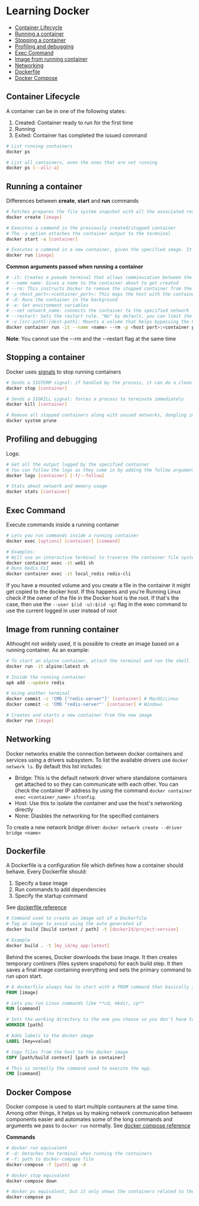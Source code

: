 # Learning Docker

- [Container Lifecycle](#container-lifecycle)
- [Running a container](#running-a-container)
- [Stopping a container](#stopping-a-container)
- [Profiling and debugging](#profiling-and-debugging)
- [Exec Command](#exec-command)
- [Image from running container](#image-from-running-container)
- [Networking](#networking)
- [Dockerfile](#dockerfile)
- [Docker Compose](#docker-compose)

## Container Lifecycle

A container can be in one of the following states:

1. Created: Container ready to run for the first time
2. Running
3. Exited: Container has completed the issued command

```sh
# List running containers
docker ps

# List all containers, even the ones that are not running
docker ps [--all/-a]
```

## Running a container

Differences between **create**, **start** and **run** commands

```sh
# Fetches prepares the file system snapshot with all the associated resources to run the container
docker create [image]

# Executes a command in the previously created/stopped container
# The -a option attaches the container output to the termninal
docker start -a [container]

# Executes a command in a new container, given the specified image. It is like create + start
docker run [image]
```

**Common arguments passed when running a container**

```sh
# -it: Creates a pseudo terminal that allows comminucation between the host and the container.
# --name name: Gives a name to the container about to get created
# --rm: This instructs Docker to remove the stopped container from the container registry
# -p <host_port>:<container_port>: This maps the host with the container ports. If the host port is not provided it will get 1 randomly
# -d: Runs the container in the background
# -e: Set environment variables
# --net network_name: connects the container to the specified network
# --restart: Sets the restart rule. "No" by default, you can limit the number of times it restarts too.
# -v [src-path]:[dest-path]: Mounts a volume that helps bypassing the Union file system allowing to share files between the host and the container. The paths must be absolute or you can use $PWD for the src-path. This is perfect for development mode.
docker container run -it --name <name> --rm -p <host port>:<container port> -d -e ENV=value <image name> --restart on-failure
```
**Note**: You cannot use the --rm and the --restart flag at the same time

## Stopping a container

Docker uses [signals](https://en.wikipedia.org/wiki/Signal_(IPC)) to stop running containers

```sh
# Sends a SIGTERM signal: if handled by the process, it can do a clean up and give it time to shut down
docker stop [container]

# Sends a SIGKILL signal: forces a process to terminate immediately
docker kill [container]

# Remove all stopped containers along with unused networks, dangling images and build cache
docker system prune
```

## Profiling and debugging

Logs:

```sh
# Get all the output logged by the specified container
# You can follow the logs as they come in by adding the follow argument
docker logs [container] [-f/--follow]

# Stats about network and memory usage
docker stats [container]
```

## Exec Command

Execute commands inside a running container

```sh
# Lets you run commands inside a running container
docker exec [options] [container] [command]

# Examples:
# Will use an interactive terminal to traverse the container file system
docker container exec -it web1 sh
# Runs Redis CLI
docker container exec -it local_redis redis-cli
```

If you have a mounted volume and you create a file in the container it might get copied to the docker host. If this happens and you're Running Linux check if the owner of the file in the Docker host is the root. If that's the case, then use the `--user $(id -u):$(id -g)` flag in the exec command to use the current logged in user instead of root

## Image from running container

Althought not widely used, it is possible to create an image based on a running container. As an example:

```sh
# To start an alpine container, attach the terminal and run the shell
docker run -it alpine:latest sh

# Inside the running container
apk add --update redis

# Using another terminal
docker commit -c 'CMD ["redis-server"]' [container] # MacOS/Linux
docker commit -c 'CMD "redis-server"' [container] # Windows

# Creates and starts a new container from the new image
docker run [image]
```

## Networking

Docker networks enable the connection between docker containers and services using a drivers subsystem. To list the available drivers use `docker network ls`. By default this list includes:
- Bridge: This is the default network driver where standalone containers get attached to so they can communicate with each other. You can check the container IP address by using the command `docker container exec <container_name> ifconfig`.
- Host: Use this to isolate the container and use the host's networking directly
- None: Diasbles the networking for the specified containers

To create a new network bridge driver: `docker network create --driver bridge <name>`

## Dockerfile

A Dockerfile is a configuration file which defines how a container should behave. Every Dockerfile should:
1. Specify a base image
2. Run commands to add dependencies
3. Specify the startup command

See [dockerfile reference](https://docs.docker.com/engine/reference/builder/)

```sh
# Command used to create an image out of a Dockerfile
# Tag an image to avoid using the auto generated id
docker build [build context / path] -t [dockerId/project:version]

# Example
docker build . -t [my_id/my_app:latest]

```

Behind the scenes, Docker downloads the base image. It then creates temporary continers (files system snapshots) for each build step. It then saves a final image containing everything and sets the primary command to run upon start.

```Dockerfile
# A dockerfile always has to start with a FROM command that basically imports a base image that can be another docker image or one you create from scratch.
FROM [image]

# Lets you run Linux commands like **cd, mkdir, cp**
RUN [command]

# Sets the working directory to the one you choose so you don't have to keep cd'ing into it
WORKDIR [path]

# Adds labels to the docker image
LABEL [key=value]

# Copy files from the host to the docker image
COPY [path/build context] [path in container]

# This is normally the command used to execute the app.
CMD [command]
```

## Docker Compose

Docker compose is used to start multiple contauners at the same time. Among other things, it helps us by making network communication between components easier and automates some of the long commands and arguments we pass to `docker run` normally. See [docker compose reference](https://docs.docker.com/compose/compose-file/)

**Commands**

```sh
# docker run equivalent
# -d: Detaches the terminal when running the containers
# -f: path to docker-compose file
docker-compose -f [path] up -d

# docker stop equivalent
docker-compose down

# docker ps equivalent, but it only shows the containers related to the docker-compose file
docker-compose ps
```
